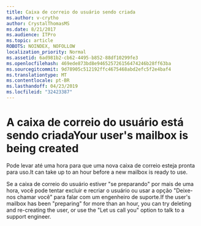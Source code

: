 ```yaml
---
title: Caixa de correio do usuário sendo criada
ms.author: v-crytho
author: CrystalThomasMS
ms.date: 8/21/2017
ms.audience: ITPro
ms.topic: article
ROBOTS: NOINDEX, NOFOLLOW
localization_priority: Normal
ms.assetid: 6ad981b2-cb62-4495-b852-88df10299fe3
ms.openlocfilehash: 469ede873bd8e946525726156474246b28ff63ba
ms.sourcegitcommit: 9d78905c512192ffc4675468abd2efc5f2e4baf4
ms.translationtype: MT
ms.contentlocale: pt-BR
ms.lasthandoff: 04/23/2019
ms.locfileid: "32423387"
---
```

# <a name="your-users-mailbox-is-being-created"></a><span data-ttu-id="8a6cc-102">A caixa de correio do usuário está sendo criada</span><span class="sxs-lookup"><span data-stu-id="8a6cc-102">Your user's mailbox is being created</span></span>

<span data-ttu-id="8a6cc-103">Pode levar até uma hora para que uma nova caixa de correio esteja pronta para uso.</span><span class="sxs-lookup"><span data-stu-id="8a6cc-103">It can take up to an hour before a new mailbox is ready to use.</span></span>
  
<span data-ttu-id="8a6cc-104">Se a caixa de correio do usuário estiver "se preparando" por mais de uma hora, você pode tentar excluir e recriar o usuário ou usar a opção "Deixe-nos chamar você" para falar com um engenheiro de suporte.</span><span class="sxs-lookup"><span data-stu-id="8a6cc-104">If the user's mailbox has been "preparing" for more than an hour, you can try deleting and re-creating the user, or use the "Let us call you" option to talk to a support engineer.</span></span>
  

